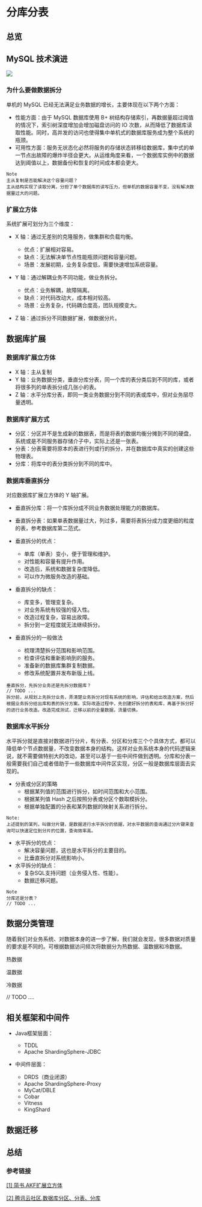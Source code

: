 # 分库分表

## 总览

## MySQL 技术演进

![](../images/MySQL技术演进.png)

### 为什么要做数据拆分

单机的 MySQL 已经无法满足业务数据的增长，主要体现在以下两个方面：

- 性能方面：由于 MySQL 数据库使用 B+ 树结构存储索引，再数据量超过阈值的情况下，索引树深度增加会增加磁盘访问的 IO 次数，从而降低了数据库读取性能。同时，高并发的访问也使得集中单机式的数据库服务成为整个系统的瓶颈。
- 可用性方面：服务无状态化必然将服务的存储状态转移给数据库，集中式的单一节点出故障的爆炸半径会更大。从运维角度来看，一个数据库实例中的数据达到阈值以上，数据备份和恢复的时间成本都会更大。

```
Note
主从复制是否能解决这个容量问题？
主从结构实现了读取分离，分担了单个数据库的读写压力，但单机的数据容量不变，没有解决数据量过大的问题。
```

### 扩展立方体

系统扩展可划分为三个维度：

- X 轴：通过无差别的克隆服务，做集群和负载均衡。
  - 优点：扩展相对容易。
  - 缺点：无法解决单节点性能瓶颈问题和容量问题。
  - 场景：发展初期，业务复杂度低，需要快速增加系统容量。

- Y 轴：通过解耦业务不同功能，做业务拆分。
  - 优点：业务解耦，故障隔离。
  - 缺点：对代码改动大，成本相对较高。
  - 场景：业务复杂，代码耦合度高，团队规模变大。

- Z 轴：通过拆分不同数据扩展，做数据分片。

## 数据库扩展

### 数据库扩展立方体

- X 轴：主从复制
- Y 轴：业务数据分类，垂直分库分表，同一个库的表分类后到不同的库，或者将很多列的单表拆分成几张小的表。
- Z 轴：水平分库分表，即同一类业务数据分到不同的表或库中，但对业务层尽量透明。

### 数据库扩展方式

- 分区：分区并不是生成新的数据表，而是将表的数据均衡分摊到不同的硬盘，系统或是不同服务器存储介子中，实际上还是一张表。
- 分表：分表需要将原本的表进行列或行的拆分，并在数据库中真实的创建这些物理表。
- 分库：将库中的表分类拆分到不同的库中。

### 数据库垂直拆分

对应数据库扩展立方体的 Y 轴扩展。

- 垂直拆分库：将一个库拆分成不同业务数据处理能力的数据库。

- 垂直拆分表：如果单表数据量过大，列过多，需要将表拆分成力度更细的粒度的表，参考数据库第二范式。

- 垂直拆分的优点：
  - 单库（单表）变小，便于管理和维护。
  - 对性能和容量有提升作用。
  - 改造后，系统和数据复杂度降低。
  - 可以作为微服务改造的基础。
- 垂直拆分的缺点：
  - 库变多，管理变复杂。
  - 对业务系统有较强的侵入性。
  - 改造过程复杂，容易出故障。
  - 拆分到一定程度就无法继续拆分。

- 垂直拆分的一般做法
  - 梳理清楚拆分范围和影响范围。
  - 检查评估和重新影响到的服务。
  - 准备新的数据库集群复制数据。
  - 修改系统配置并发布新版上线。

```
垂直拆分，先拆分业务还是先拆分数据库？
// TODO ...
拆分前，从规划上先拆分业务，弄清楚业务拆分对现有系统的影响，评估和给出改造方案，然后根据业务拆分给出库和表的拆分方案。实际改造过程中，先创建好拆分的表和库，再基于拆分好的进行业务改造。改造完成测试，迁移以前的全量数据，流量切换。
```

### 数据库水平拆分

水平拆分就是直接对数据进行分片，有分表、分区和分库三个个具体方式，都可以降低单个节点数据量，不改变数据本身的结构。这样对业务系统本身的代码逻辑来说，就不需要做特别大的改动，甚至可以基于一些中间件做到透明。分库和分表一般需要我们自己或者借助于一些数据库中间件区实现，分区一般是数据库层面去实现的。

- 分表或分区的策略
  - 根据某列值的范围进行拆分，如时间范围和大小范围。
  - 根据某列值 Hash 之后按照分表或分区个数取模拆分。
  - 根据单独配置的分表和某列数据的映射关系进行拆分。

```
Note:
上述提到的某列，叫做分片键，是数据进行水平拆分的依据，对水平数据的查询通过分片键来查询可以快速定位到分片的位置，查询效率高。
```

- 水平拆分的优点：
  - 解决容量问题，这也是水平拆分的主要目的。
  - 比垂直拆分对系统影响小。
- 水平拆分的缺点：
  - 复杂SQL支持问题（业务侵入性、性能）。
  - 数据迁移问题。

```
Note
分库还是分表？
// TODO ...
```

## 数据分类管理

随着我们对业务系统、对数据本身的进一步了解，我们就会发现，很多数据对质量的要求是不同的。可根据数据访问频次将数据分为热数据、温数据和冷数据。

热数据

温数据

冷数据

// TODO ....

## 相关框架和中间件

- Java框架层面：
  - TDDL
  - Apache ShardingSphere-JDBC

- 中间件层面：
  - DRDS（商业闭源）
  - Apache ShardingSphere-Proxy
  - MyCat/DBLE
  - Cobar
  - Vitness
  - KingShard

## 数据迁移



## 总结

### 参考链接

[[1] 简书.AKF扩展立方体](https://www.jianshu.com/p/d08d0c14810f)

[[2] 腾讯云社区.数据库分区、分表、分库](https://cloud.tencent.com/developer/article/1486625)